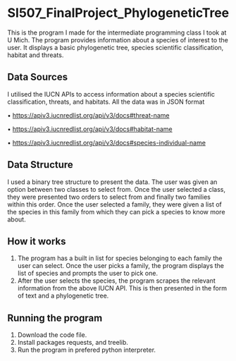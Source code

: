 # SI507_FinalProject_PhylogeneticTree

This is the program I made for the intermediate programming class I took at U Mich. The program provides information about a species of interest to the user. It displays a basic phylogenetic tree, species scientific classification, habitat and threats.

## Data Sources

I utilised the IUCN APIs to access information about a species scientific classification, threats, and habitats. All the data was in JSON format

•	https://apiv3.iucnredlist.org/api/v3/docs#threat-name

•	https://apiv3.iucnredlist.org/api/v3/docs#habitat-name

•	https://apiv3.iucnredlist.org/api/v3/docs#species-individual-name

## Data Structure

I used a binary tree structure to present the data. The user was given an option between two classes to select from. Once the user selected a class, they were presented two orders to select from and finally two families within this order. Once the user selected a family, they were given a list of the species in this family from which they can pick a species to know more about.

## How it works

1) The program has a built in list for species belonging to each family the user can select. Once the user picks a family, the program displays the list of species and prompts the user to pick one.
2) After the user selects the species, the program scrapes the relevant information from the above IUCN API. This is then presented in the form of text and a phylogenetic tree.

## Running the program

1) Download the code file. 
2) Install packages requests, and treelib.
3) Run the program in prefered python interpreter.
